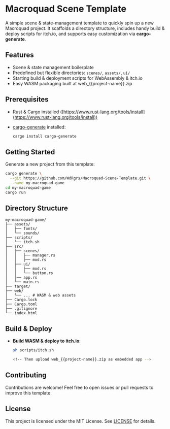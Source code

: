 # Macroquad Scene Template

A simple scene & state-management template to quickly spin up a new Macroquad project. It scaffolds a directory structure, includes handy build & deploy scripts for itch.io, and supports easy customization via **cargo-generate**.

## Features

* Scene & state management boilerplate
* Predefined but flexible directories: `scenes/`, `assets/`, `ui/`
* Starting build & deployment scripts for WebAssembly & itch.io
* Easy WASM packaging built at web_{{project-name}}.zip

## Prerequisites

* Rust & Cargo installed ([https://www.rust-lang.org/tools/install](https://www.rust-lang.org/tools/install))
* [cargo-generate](https://github.com/cargo-generate/cargo-generate) installed:

  ```sh
  cargo install cargo-generate
  ```

## Getting Started

Generate a new project from this template:

```sh
cargo generate \
  --git https://github.com/WdRgrs/Macroquad-Scene-Template.git \
  --name my-macroquad-game
cd my-macroquad-game
cargo run
```

## Directory Structure

```
my-macroquad-game/
├── assets/
│   ├── fonts/
│   └── sounds/
├── scripts/
│   └── itch.sh
├── src/
│   ├── scenes/
│   │   ├── manager.rs
│   │   ├── mod.rs
│   ├── ui/
│   │   ├── mod.rs
│   │   └── button.rs
│   │── app.rs
│   └── main.rs
├── target/
├── web/
│   └── ... # WASM & web assets
├── Cargo.lock
├── Cargo.toml
├── .gitignore
└── index.html
```

## Build & Deploy

* **Build WASM & deploy to itch.io**:

  ```sh
  sh scripts/itch.sh

  <!-- Then upload web_{{project-name}}.zip as embedded app -->
  ```

## Contributing

Contributions are welcome! Feel free to open issues or pull requests to improve this template.

## License

This project is licensed under the MIT License. See [LICENSE](LICENSE) for details.
